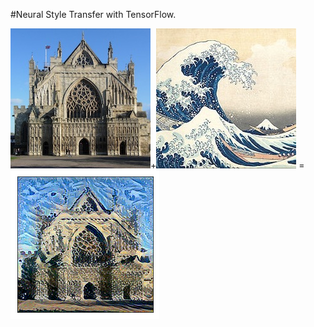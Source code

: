 #Neural Style Transfer with TensorFlow.

![content](https://github.com/vedesh95/Neural-Style-Transfer/blob/master/content.jpg)+![style](https://github.com/vedesh95/Neural-Style-Transfer/blob/master/style.jpg)
=![result](https://github.com/vedesh95/Neural-Style-Transfer/blob/master/result.jpg)
